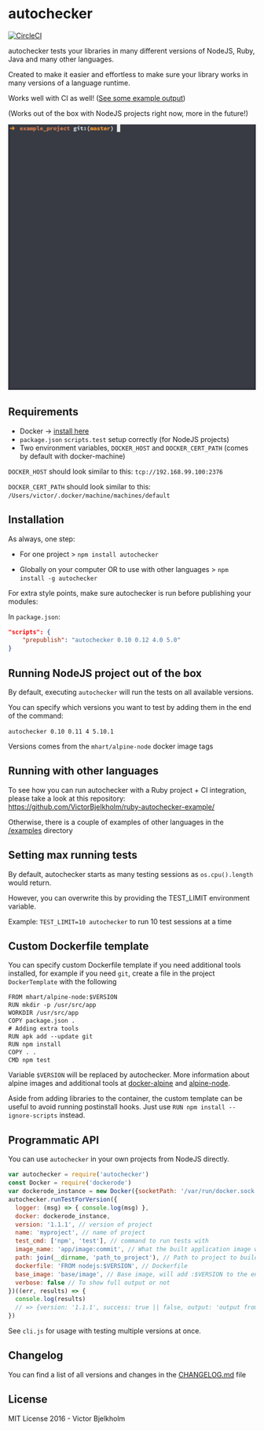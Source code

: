 # autochecker

[![CircleCI](https://circleci.com/gh/VictorBjelkholm/autochecker/tree/master.svg?style=svg)](https://circleci.com/gh/VictorBjelkholm/autochecker/tree/master)

autochecker tests your libraries in many different versions of NodeJS, Ruby, Java and many other languages.

Created to make it easier and effortless to make sure your library works in many versions of a language runtime.

Works well with CI as well! ([See some example output](https://github.com/VictorBjelkholm/ruby-autochecker-example/))

(Works out of the box with NodeJS projects right now, more in the future!)

<p align="center">
  <img src="./demo.gif" alt="Demonstration of functionality">
</p>

## Requirements

* Docker -> [install here](https://www.docker.com/products/docker-toolbox)
* `package.json` `scripts.test` setup correctly (for NodeJS projects)
* Two environment variables, `DOCKER_HOST` and `DOCKER_CERT_PATH` (comes by default with docker-machine)

`DOCKER_HOST` should look similar to this: `tcp://192.168.99.100:2376`

`DOCKER_CERT_PATH` should look similar to this: `/Users/victor/.docker/machine/machines/default`

## Installation

As always, one step:

* For one project > `npm install autochecker`

* Globally on your computer OR to use with other languages > `npm install -g autochecker`

For extra style points, make sure autochecker is run before publishing your modules:

In `package.json`:

```json
"scripts": {
	"prepublish": "autochecker 0.10 0.12 4.0 5.0"
}
```

## Running NodeJS project out of the box

By default, executing `autochecker` will run the tests on all available versions.

You can specify which versions you want to test by adding them in the end of the command:

`autochecker 0.10 0.11 4 5.10.1`

Versions comes from the `mhart/alpine-node` docker image tags

## Running with other languages

To see how you can run autochecker with a Ruby project + CI integration, please take a look at this repository: https://github.com/VictorBjelkholm/ruby-autochecker-example/

Otherwise, there is a couple of examples of other languages in the [/examples](/examples) directory

## Setting max running tests

By default, autochecker starts as many testing sessions as `os.cpu().length` would return. 

However, you can overwrite this by providing the TEST_LIMIT environment variable.

Example: `TEST_LIMIT=10 autochecker` to run 10 test sessions at a time

## Custom Dockerfile template

You can specify custom Dockerfile template if you need additional tools installed, for
example if you need `git`, create a file in the project `DockerTemplate` with the following

```
FROM mhart/alpine-node:$VERSION
RUN mkdir -p /usr/src/app
WORKDIR /usr/src/app
COPY package.json .
# Adding extra tools
RUN apk add --update git
RUN npm install
COPY . .
CMD npm test
```

Variable `$VERSION` will be replaced by autochecker. More information about alpine images
and additional tools at 
[docker-alpine](https://github.com/gliderlabs/docker-alpine/blob/master/docs/usage.md) and
[alpine-node](https://github.com/mhart/alpine-node).

Aside from adding libraries to the container, the custom template can be useful to avoid running postinstall
hooks. Just use `RUN npm install --ignore-scripts` instead.

## Programmatic API

You can use `autochecker` in your own projects from NodeJS directly.

```javascript
var autochecker = require('autochecker')
const Docker = require('dockerode')
var dockerode_instance = new Docker({socketPath: '/var/run/docker.sock'});
autochecker.runTestForVersion({
  logger: (msg) => { console.log(msg) },
  docker: dockerode_instance,
  version: '1.1.1', // version of project
  name: 'myproject', // name of project
  test_cmd: ['npm', 'test'], // command to run tests with
  image_name: 'app/image:commit', // What the built application image will be called
  path: join(__dirname, 'path_to_project'), // Path to project to build
  dockerfile: 'FROM nodejs:$VERSION', // Dockerfile
  base_image: 'base/image', // Base image, will add :$VERSION to the end
  verbose: false // To show full output or not
})((err, results) => {
  console.log(results)
  // => {version: '1.1.1', success: true || false, output: 'output from test_cmd'}
})
```

See `cli.js` for usage with testing multiple versions at once.

## Changelog

You can find a list of all versions and changes in the [CHANGELOG.md](CHANGELOG.md) file

## License

MIT License 2016 - Victor Bjelkholm

